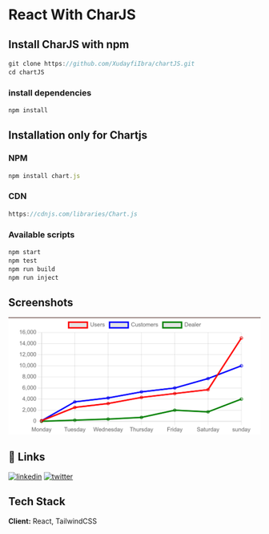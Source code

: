 
# React With CharJS
## Install CharJS with npm
```js
git clone https://github.com/XudayfiIbra/chartJS.git
cd chartJS
```
### install dependencies
```js
npm install
```
## Installation only for Chartjs
### NPM
```js
npm install chart.js

```
### CDN
```js
https://cdnjs.com/libraries/Chart.js
```
### Available scripts

```javascript
npm start
npm test
npm run build
npm run inject
```

## Screenshots

![App Screenshot](/public/assets/screenshots/lineChart.png)

## 🔗 Links
[![linkedin](https://img.shields.io/badge/linkedin-0A66C2?style=for-the-badge&logo=linkedin&logoColor=white)](https://www.linkedin.com/in/xudayfi-baari-42a418282/)
[![twitter](https://img.shields.io/badge/twitter-1DA1F2?style=for-the-badge&logo=twitter&logoColor=white)](https://twitter.com/XudayfiBaari)


## Tech Stack

**Client:** React, TailwindCSS

